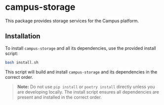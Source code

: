 # campus-storage

This package provides storage services for the Campus platform.

## Installation

To install `campus-storage` and all its dependencies, use the provided install script:

```bash
bash install.sh
```

This script will build and install `campus-storage` and its dependencies in the correct order.

> **Note:** Do not use `pip install` or `poetry install` directly unless you are developing locally. The install script ensures all dependencies are present and installed in the correct order.
